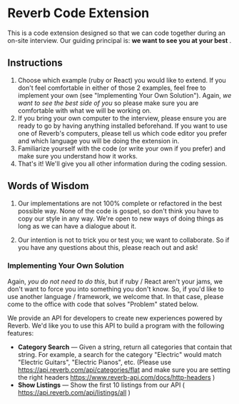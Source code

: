 # Reverb Code Extension

This is a code extension designed so that we can code together during an on-site interview. Our guiding principal is: **we want to see you at your best** .

## Instructions

1. Choose which example (ruby or React) you would like to extend. If you don't feel comfortable in either of those 2 examples, feel free to implement your own (see "Implementing Your Own Solution"). Again, _we want to see the best side of you_ so please make sure you are comfortable with what we will be working on.
2. If you bring your own computer to the interview, please ensure you are ready to go by having anything installed beforehand. If you want to use one of Reverb's computers, please tell us which code editor you prefer and which language you will be doing the extension in.
3. Familiarize yourself with the code (or write your own if you prefer) and make sure you understand how it works.
4. That's it! We'll give you all other information during the coding session.

## Words of Wisdom

1. Our implementations are not 100% complete or refactored in the best possible way. None of the code is gospel, so don't think you have to copy our style in any way. We're open to new ways of doing things as long as we can have a dialogue about it.

2. Our intention is not to trick you or test you; we want to collaborate. So if you have any questions about this, please reach out and ask!

### Implementing Your Own Solution
Again, _you do not need to do this_, but if ruby / React aren't your jams, we don't want to force you into something you don't know. So, if you'd like to use another language / framework, we welcome that. In that case, please come to the office with code that solves "Problem" stated below.

We provide an API for developers to create new experiences powered by Reverb. We'd like you to use this API to build a program with the following features:

- **Category Search** — Given a string, return all categories that contain that string. For example, a search for the category "Electric" would match "Electric Guitars", "Electric Pianos", etc. (Please use https://api.reverb.com/api/categories/flat and make sure you are setting the right headers https://www.reverb-api.com/docs/http-headers )
- **Show Listings** — Show the first 10 listings from our API ( https://api.reverb.com/api/listings/all )
